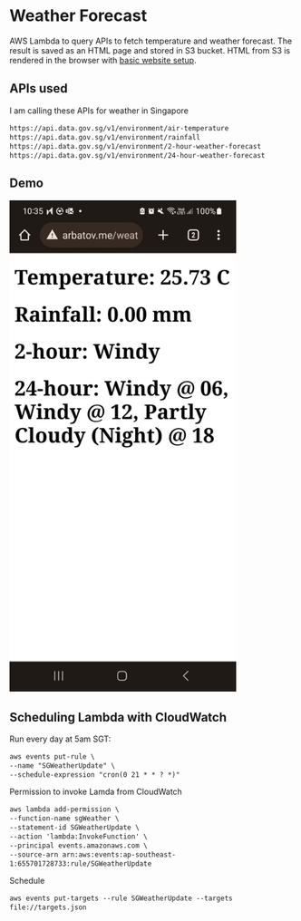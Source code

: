 # Weather Forecast

AWS Lambda to query APIs to fetch temperature and weather forecast. The result is saved as an HTML page and stored in S3 bucket. HTML from S3 is rendered in the browser with [basic website setup](https://docs.aws.amazon.com/AmazonS3/latest/userguide/WebsiteHosting.html).


## APIs used

I am calling these APIs for weather in Singapore

```
https://api.data.gov.sg/v1/environment/air-temperature
https://api.data.gov.sg/v1/environment/rainfall
https://api.data.gov.sg/v1/environment/2-hour-weather-forecast
https://api.data.gov.sg/v1/environment/24-hour-weather-forecast
```

## Demo

<img src="https://github.com/evgeniyarbatov/public/blob/main/singapore-weather/images/sg-weather.jpg" width="400">


## Scheduling Lambda with CloudWatch

Run every day at 5am SGT:

```
aws events put-rule \
--name "SGWeatherUpdate" \
--schedule-expression "cron(0 21 * * ? *)"
```

Permission to invoke Lamda from CloudWatch

```
aws lambda add-permission \
--function-name sgWeather \
--statement-id SGWeatherUpdate \
--action 'lambda:InvokeFunction' \
--principal events.amazonaws.com \
--source-arn arn:aws:events:ap-southeast-1:655701728733:rule/SGWeatherUpdate
```

Schedule

```
aws events put-targets --rule SGWeatherUpdate --targets file://targets.json
```

